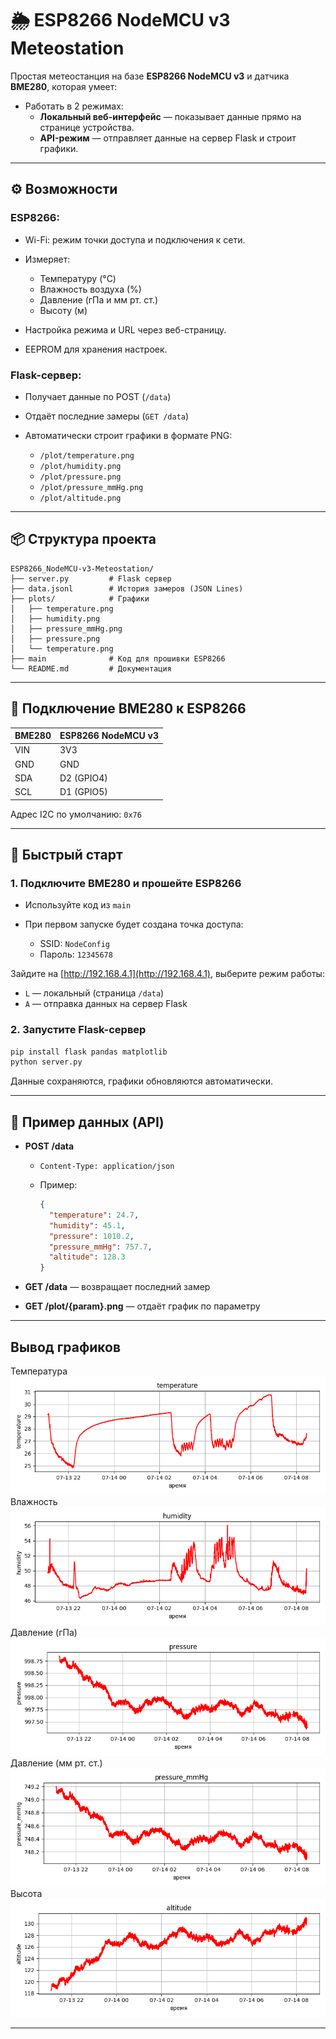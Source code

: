 # 🌦️ ESP8266 NodeMCU v3 Meteostation

Простая метеостанция на базе **ESP8266 NodeMCU v3** и датчика **BME280**, которая умеет:

* Работать в 2 режимах:
  * **Локальный веб-интерфейс** — показывает данные прямо на странице устройства.
  * **API-режим** — отправляет данные на сервер Flask и строит графики.

---

## ⚙️ Возможности

### ESP8266:

* Wi-Fi: режим точки доступа и подключения к сети.
* Измеряет:

  * Температуру (°C)
  * Влажность воздуха (%)
  * Давление (гПа и мм рт. ст.)
  * Высоту (м)
* Настройка режима и URL через веб-страницу.
* EEPROM для хранения настроек.

### Flask-сервер:

* Получает данные по POST (`/data`)
* Отдаёт последние замеры (`GET /data`)
* Автоматически строит графики в формате PNG:

  * `/plot/temperature.png`
  * `/plot/humidity.png`
  * `/plot/pressure.png`
  * `/plot/pressure_mmHg.png`
  * `/plot/altitude.png`

---

## 📦 Структура проекта

```
ESP8266_NodeMCU-v3-Meteostation/
├── server.py         # Flask сервер
├── data.jsonl        # История замеров (JSON Lines)
├── plots/            # Графики
│   ├── temperature.png
│   ├── humidity.png
│   ├── pressure_mmHg.png
│   ├── pressure.png
│   └── temperature.png
├── main              # Код для прошивки ESP8266
└── README.md         # Документация
```

---

## 🔌 Подключение BME280 к ESP8266

| BME280 | ESP8266 NodeMCU v3 |
| ------ | ------------------ |
| VIN    | 3V3                |
| GND    | GND                |
| SDA    | D2 (GPIO4)         |
| SCL    | D1 (GPIO5)         |

Адрес I2C по умолчанию: `0x76`

---

## 🚀 Быстрый старт

### 1. Подключите BME280 и прошейте ESP8266

* Используйте код из `main`
* При первом запуске будет создана точка доступа:

  * SSID: `NodeConfig`
  * Пароль: `12345678`

Зайдите на [http://192.168.4.1](http://192.168.4.1), выберите режим работы:

* `L` — локальный (страница `/data`)
* `A` — отправка данных на сервер Flask

### 2. Запустите Flask-сервер

```bash
pip install flask pandas matplotlib
python server.py
```

Данные сохраняются, графики обновляются автоматически.

---

## 📡 Пример данных (API)

* **POST /data**

  * `Content-Type: application/json`
  * Пример:

    ```json
    {
      "temperature": 24.7,
      "humidity": 45.1,
      "pressure": 1010.2,
      "pressure_mmHg": 757.7,
      "altitude": 128.3
    }
    ```

* **GET /data** — возвращает последний замер

* **GET /plot/{param}.png** — отдаёт график по параметру

---

## Вывод графиков

Температура
![temperature](plots/temperature.png)
Влажность
![humidity](plots/humidity.png)
Давление (гПа)
![pressure](plots/pressure.png) 
Давление (мм рт. ст.) 
![pressure\_mmHg](plots/pressure_mmHg.png) 
Высота
![altitude](plots/altitude.png)

---